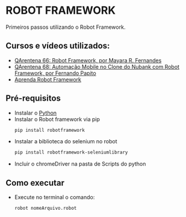 # ROBOT FRAMEWORK #

Primeiros passos utilizando o Robot Framework. 

## Cursos e vídeos utilizados:
- [QArentena 66: Robot Framework, por Mayara R. Fernandes](https://www.youtube.com/watch?v=r-Ju-O_miv0)
- [QArentena 68: Automação Mobile no Clone do Nubank com Robot Framework, por Fernando Papito](https://www.youtube.com/watch?v=mOc5CG7FjoU)
- [Aprenda Robot Framework](https://www.youtube.com/watch?v=wdtqpQrQ598&list=PL5ipcSFH2tk8RWxtvuaOK-qpdAvlWkSoo&index=2)

## Pré-requisitos
- Instalar o [Python](https://www.python.org/downloads/)
- Instalar o Robot framework via pip
    ```cmd
    pip install robotframework
    ```
- Instalar a biblioteca do selenium no robot
    ```bash
    pip install robotframework-seleniumlibrary
    ```
- Incluir o chromeDriver na pasta de Scripts do python

## Como executar
- Execute no terminal o comando:
    ````bash
    robot nomeArquivo.robot
    ````
